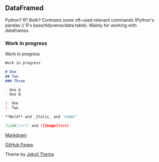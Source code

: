 ## DataFramed

Python? R? Both?
Contrasts some oft-used relevant commands (Python's pandas // R's base/tidyverse/data.table).
Mainly for working with dataframes.


### Work in progress

Work in progress

```markdown
Work in progress

# One
## Two
### Three

- One A
- One B

1. One
2. Two

**Bold** and _Italic_ and `Code?`

[Link](url) and ![Image](src)
```

[Markdown](https://guides.github.com/features/mastering-markdown/)

[GitHub Pages](https://help.github.com/categories/github-pages-basics/)

Theme by [Jekyll Theme](https://jekyllrb.com/)
